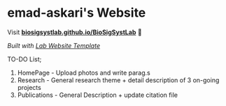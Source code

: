 
# emad-askari's Website

Visit **[biosigsystlab.github.io/BioSigSystLab](https://biosigsystlab.github.io/BioSigSystLab)** 🚀

_Built with [Lab Website Template](https://greene-lab.gitbook.io/lab-website-template-docs)_


TO-DO List;
1. HomePage - Upload photos and write parag.s
2. Research - General research theme + detail description of 3 on-going projects
3. Publications - General Description + update citation file
